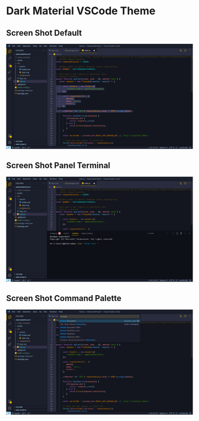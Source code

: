 # Dark Material VSCode Theme


## Screen Shot Default
![Screen Shot Default](YVdwapeu-default.jpeg)

## Screen Shot Panel Terminal
![Screen Shot Panel Terminal](YVdwapeu-panelTerminal.jpeg)

## Screen Shot Command Palette
![Screen Shot Command Palette](YVdwapeu-commandPalette.jpeg)